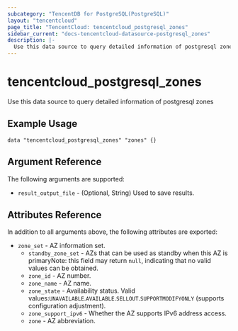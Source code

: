 ```yaml
---
subcategory: "TencentDB for PostgreSQL(PostgreSQL)"
layout: "tencentcloud"
page_title: "TencentCloud: tencentcloud_postgresql_zones"
sidebar_current: "docs-tencentcloud-datasource-postgresql_zones"
description: |-
  Use this data source to query detailed information of postgresql zones
---
```


# tencentcloud_postgresql_zones

Use this data source to query detailed information of postgresql zones

## Example Usage

```hcl
data "tencentcloud_postgresql_zones" "zones" {}
```

## Argument Reference

The following arguments are supported:

* `result_output_file` - (Optional, String) Used to save results.

## Attributes Reference

In addition to all arguments above, the following attributes are exported:

* `zone_set` - AZ information set.
  * `standby_zone_set` - AZs that can be used as standby when this AZ is primaryNote: this field may return `null`, indicating that no valid values can be obtained.
  * `zone_id` - AZ number.
  * `zone_name` - AZ name.
  * `zone_state` - Availability status. Valid values:`UNAVAILABLE`.`AVAILABLE`.`SELLOUT`.`SUPPORTMODIFYONLY` (supports configuration adjustment).
  * `zone_support_ipv6` - Whether the AZ supports IPv6 address access.
  * `zone` - AZ abbreviation.


